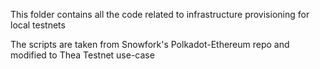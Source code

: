 This folder contains all the code related to infrastructure provisioning for local testnets

The scripts are taken from Snowfork's Polkadot-Ethereum repo and modified to Thea Testnet use-case